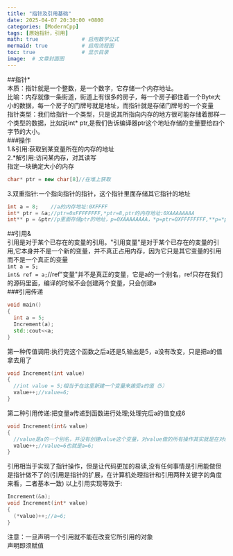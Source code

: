 ```yaml
---
title: "指针及引用基础"
date: 2025-04-07 20:30:00 +0800
categories: [ModernCpp]
tags: [原始指针，引用]
math: true              # 启用数学公式
mermaid: true           # 启用流程图
toc: true               # 显示目录
image:  # 文章封面图
---
```

##指针*  
本质：指针就是一个整数，是一个数字，它存储一个内存地址。  
比喻：内存就像一条街道，街道上有很多的房子，每一个房子都住着一个Byte大小的数据，每一个房子的门牌号就是地址，而指针就是存储门牌号的一个变量  
指针类型：我们给指针一个类型，只是说其所指向内存的地方很可能存储着那样一个类型的数据，比如说int* ptr,是我们告诉编译器ptr这个地址存储的变量要给四个字节的大小。  
###操作  
1.&引用:获取到某变量所在的内存的地址  
2.*解引用:访问某内存，对其读写  
指定一块确定大小的内存  
```cpp
char* ptr = new char[8]//在堆上获取
```  
3.双重指针:一个指向指针的指针，这个指针里面存储其它指针的地址
```cpp
int a = 8;    //a的内存地址:0XFFFF
int* ptr = &a;//ptr=0xFFFFFFFF,*ptr=8,ptr的内存地址:0XAAAAAAAA
int** p = &ptr//p里面存储ptr的地址，p=0XAAAAAAAA，*p=ptr=0XFFFFFFFF,**p=*ptr=8
```
##引用&  
引用是对于某个已存在的变量的引用。"引用变量"是对于某个已存在的变量的引用,它本身并不是一个新的变量，并不真正占用内存，因为它只是其它变量的引用而不是一个真正的变量  
`int a = 5;`  
`int& ref = a;`//ref"变量"并不是真正的变量，它是a的一个别名，ref只存在我们的源码里面，编译的时候不会创建两个变量，只会创建a  
###引用传递  
```cpp
void main()
{
  int a = 5;
  Increment(a);
  std::cout<<a;
}
```  
第一种传值调用:执行完这个函数之后a还是5,输出是5，a没有改变，只是把a的值拿去用了
```cpp
void Increment(int value)
{
  //int value = 5;相当于在这里新建一个变量来接受a的值（5）
  value++;//value=6;
}
```  
第二种引用传递:把变量a传递到函数进行处理;处理完后a的值变成6
```cpp
void Increment(int& value)
{
  //value是a的一个别名，并没有创建value这个变量，对value做的所有操作其实就是在对a操作
  value++;//value=6也就是a=6;
}
```  
引用相当于实现了指针操作，但是让代码更加的易读,没有任何事情是引用能做但是指针做不了的(引用是指针的扩展，在计算机处理指针和引用两种关键字的角度来看，二者基本一致)
以上引用实现等效于:
```cpp
Increment(&a);
void Increment(int* value)
{
  (*value)++;//a=6;
}
```  
注意：一旦声明一个引用就不能在改变它所引用的对象  
      声明即须赋值
